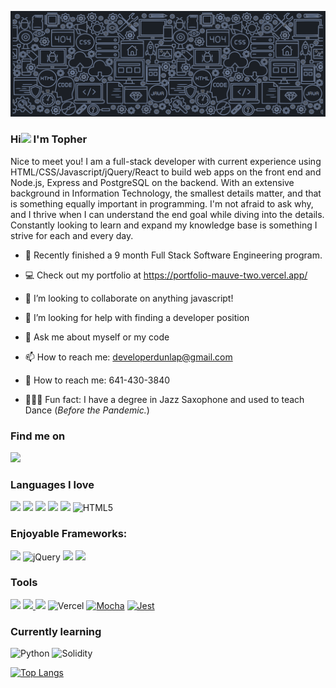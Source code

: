 ![A Full-Stack Web Devloper](./images/githubbanner.png)

### Hi<img src="https://media.giphy.com/media/hvRJCLFzcasrR4ia7z/giphy.gif" width="25px"></a> I'm Topher

Nice to meet you! I am a full-stack developer with current experience using HTML/CSS/Javascript/jQuery/React to build web apps on the front end and Node.js, Express and PostgreSQL on the backend. With an extensive background in Information Technology, the smallest details matter, and that is something equally important in programming. I'm not afraid to ask why, and I thrive when I can understand the end goal while diving into the details. Constantly looking to learn and expand my knowledge base is something I strive for each and every day.
<br>

- 🔭 Recently finished a 9 month Full Stack Software Engineering program.
- 💻 Check out my portfolio at <a href="https://portfolio-mauve-two.vercel.app/">https://portfolio-mauve-two.vercel.app/</a>
- 👯 I’m looking to collaborate on anything javascript!
- 🤔 I’m looking for help with finding a developer position
- 💬 Ask me about myself or my code
- 📫 How to reach me: developerdunlap@gmail.com
- 📱 How to reach me: 641-430-3840

- 🏃🏻‍♂️ Fun fact: I have a degree in Jazz Saxophone and used to teach Dance (<em>Before the Pandemic.</em>)

### Find me on

[<a href="https://www.linkedin.com/in/developerdunlap/"><img src="https://img.shields.io/badge/linkedin%20-%230077B5.svg?&style=for-the-badge&logo=linkedin&logoColor=white"/></a>]() 

### Languages I love

[<img src="https://img.shields.io/badge/javascript%20-%23323330.svg?&style=for-the-badge&logo=javascript&logoColor=%23F7DF1E"/>]() [<img src="https://img.shields.io/badge/node.js%20-%2343853D.svg?&style=for-the-badge&logo=node.js&logoColor=white"/>]() [<img src ="https://img.shields.io/badge/postgres-%23316192.svg?&style=for-the-badge&logo=postgresql&logoColor=white"/>]() [<img src="https://img.shields.io/badge/css3%20-%231572B6.svg?&style=for-the-badge&logo=css3&logoColor=white"/>]() <img src="https://img.shields.io/badge/markdown-%23000000.svg?&style=for-the-badge&logo=markdown&logoColor=white"/> <img alt="HTML5" src="https://img.shields.io/badge/html5%20-%23E34F26.svg?&style=for-the-badge&logo=html5&logoColor=white"/>

### Enjoyable Frameworks:

[<img src="https://img.shields.io/badge/react%20-%2320232a.svg?&style=for-the-badge&logo=react&logoColor=%2361DAFB"/>]() <img alt="jQuery" src="https://img.shields.io/badge/jquery%20-%230769AD.svg?&style=for-the-badge&logo=jquery&logoColor=white"/> <img src="https://img.shields.io/badge/express.js%20-%23404d59.svg?&style=for-the-badge"/> [<img src="https://img.shields.io/badge/bootstrap%20-%23563D7C.svg?&style=for-the-badge&logo=bootstrap&logoColor=white"/>]()

### Tools

[<img src="https://img.shields.io/badge/git%20-%23F05033.svg?&style=for-the-badge&logo=git&logoColor=white"/>]() [<img src="https://img.shields.io/badge/github%20-%23121011.svg?&style=for-the-badge&logo=github&logoColor=white"/> <img src="https://img.shields.io/badge/heroku%20-%23430098.svg?&style=for-the-badge&logo=heroku&logoColor=white"/>]() <img alt="Vercel" src="https://img.shields.io/badge/vercel%20-%23000000.svg?&style=for-the-badge&logo=vercel&logoColor=white"/>
[<img alt="Mocha" src="https://img.shields.io/badge/-mocha-%238D6748?&style=for-the-badge&logo=mocha&logoColor=white"/>]() [<img alt="Jest" src="https://img.shields.io/badge/-jest-%23C21325?&style=for-the-badge&logo=jest&logoColor=white"/>]()

### Currently learning

<img alt="Python" src="https://img.shields.io/badge/-Python-3776AB?&style=for-the-badge&logo=Python&logoColor=white"/> <img alt="Solidity" src="https://img.shields.io/badge/-Solidity-363636?style=for-the-badge&logo=solidity"/>


[![Top Langs](https://github-readme-stats.vercel.app/api/top-langs/?username=topher-dunlap&layout=compact)](https://github.com/anuraghazra/github-readme-stats)
